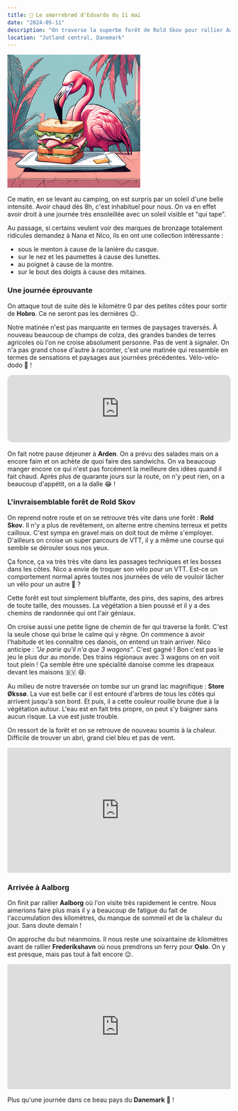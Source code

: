 ```yaml
---
title: 🥪 Le smørrebrød d'Eduardo du 11 mai
date: "2024-05-11"
description: "On traverse la superbe forêt de Rold Skov pour rallier Aalborg !"
location: "Jutland central, Danemark"
---
```


![Smorrebrod d'Eduardo](../smorrebrod_eduardo.png)

Ce matin, en se levant au camping, on est surpris par un soleil d'une belle intensité. Avoir chaud dès 8h, c'est inhabituel pour nous. On va en effet avoir droit à une journée très ensoleillée avec un soleil visible et "qui tape". 

Au passage, si certains veulent voir des marques de bronzage totalement ridicules demandez à Nana et Nico, ils en ont une collection intéressante :
- sous le menton à cause de la lanière du casque.
- sur le nez et les paumettes à cause des lunettes. 
- au poignet à cause de la montre.
- sur le bout des doigts à cause des mitaines.

### Une journée éprouvante

On attaque tout de suite dès le kilomètre 0 par des petites côtes pour sortir de **Hobro**. Ce ne seront pas les dernières 😉.

Notre matinée n'est pas marquante en termes de paysages traversés. À nouveau beaucoup de champs de colza, des grandes bandes de terres agricoles où l'on ne croise absolument personne. Pas de vent à signaler. On n'a pas grand chose d'autre à raconter, c'est une matinée qui ressemble en termes de sensations et paysages aux journées précédentes. Vélo-vélo-dodo 🤩 ! 

<iframe style="border-radius:12px" src="https://open.spotify.com/embed/track/4jhsuQCUCJKA5f0bXb6XdJ?utm_source=generator" width="100%" height="152" frameBorder="0" allow="autoplay; clipboard-write; encrypted-media; picture-in-picture" loading="lazy"></iframe>

On fait notre pause déjeuner à **Arden**. On a prévu des salades mais on a encore faim et on achète de quoi faire des sandwichs. On va beaucoup manger encore ce qui n'est pas forcément la meilleure des idées quand il fait chaud. Après plus de quarante jours sur la route, on n'y peut rien, on a beaucoup d'appétit, on a la dalle 😂 !

### L'invraisemblable forêt de Rold Skov

On reprend notre route et on se retrouve très vite dans une forêt : **Rold Skov**. Il n'y a plus de revêtement, on alterne entre chemins terreux et petits cailloux. C'est sympa en gravel mais on doit tout de même s'employer. D'ailleurs on croise un super parcours de VTT, il y a même une course qui semble se dérouler sous nos yeux. 

Ça fonce, ça va très très vite dans les passages techniques et les bosses dans les côtes. Nico a envie de troquer son vélo pour un VTT. Est-ce un comportement normal après toutes nos journées de vélo de vouloir lâcher un vélo pour un autre 🤔 ?

Cette forêt est tout simplement bluffante, des pins, des sapins, des arbres de toute taille, des mousses. La végétation a bien poussé et il y a des chemins de randonnée qui ont l'air géniaux.

On croise aussi une petite ligne de chemin de fer qui traverse la forêt. C'est la seule chose qui brise le calme qui y règne. On commence à avoir l'habitude et les connaître ces danois, on entend un train arriver. Nico anticipe : *"Je parie qu'il n'a que 3 wagons"*. C'est gagné ! Bon c'est pas le jeu le plus dur au monde. Des trains régionaux avec 3 wagons on en voit tout plein ! Ça semble être une spécialité danoise comme les drapeaux devant les maisons 🇧🇻 😄.

Au milieu de notre traversée on tombe sur un grand lac magnifique : **Store Økssø**. La vue est belle car il est entouré d'arbres de tous les côtés qui arrivent jusqu'à son bord. Et puis, il a cette couleur rouille brune due à la végétation autour. L'eau est en fait très propre, on peut s'y baigner sans aucun risque. La vue est juste trouble.

On ressort de la forêt et on se retrouve de nouveau soumis à la chaleur. Difficile de trouver un abri, grand ciel bleu et pas de vent.

<div style="width: 100%; height: 0; position: relative; padding-bottom: 56%;"><iframe src="https://giphy.com/embed/L12SZl6vQENsnk3nvf" style="top: 0; left: 0; width: 100%; height: 100%; position: absolute; border: 0;" allowfullscreen scrolling="no" allow="encrypted-media;" class="giphy-embed"></iframe></div>

### Arrivée à Aalborg 

On finit par rallier **Aalborg** où l'on visite très rapidement le centre. Nous aimerions faire plus mais il y a beaucoup de fatigue du fait de l'accumulation des kilomètres, du manque de sommeil et de la chaleur du jour. Sans doute demain !

On approche du but néanmoins. Il nous reste une soixantaine de kilomètres avant de rallier **Frederikshavn** où nous prendrons un ferry pour **Oslo**. On y est presque, mais pas tout à fait encore 😉.

<div style="width: 100%; height: 0; position: relative; padding-bottom: 56%;"><iframe src="https://giphy.com/embed/xUOxfh6ZM75efM3Bqo" style="top: 0; left: 0; width: 100%; height: 100%; position: absolute; border: 0;" allowfullscreen scrolling="no" allow="encrypted-media;" class="giphy-embed"></iframe></div>

Plus qu'une journée dans ce beau pays du **Danemark** 🥰 !